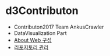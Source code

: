 # d3Contributon
- Contributon2017 Team AnkusCrawler 
- DataVisualization Part
- [About Web 구성]()
- [리포지토리 관리]()